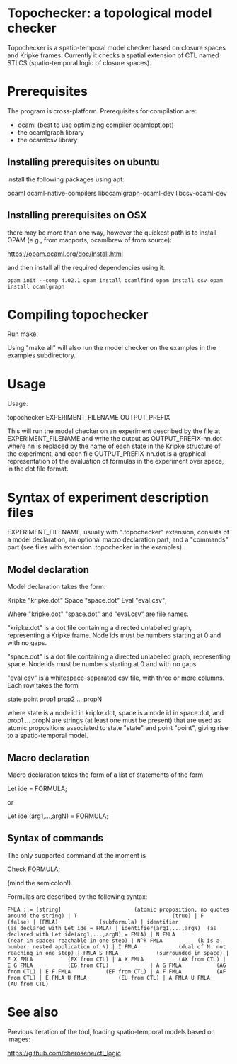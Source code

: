 Topochecker: a topological model checker
========================================

Topochecker is a spatio-temporal model checker based on closure spaces
and Kripke frames. Currently it checks a spatial extension of CTL
named STLCS (spatio-temporal logic of closure spaces).



Prerequisites
=============

The program is cross-platform. Prerequisites for compilation are:

- ocaml (best to use optimizing compiler ocamlopt.opt)
- the ocamlgraph library
- the ocamlcsv library


Installing prerequisites on ubuntu
----------------------------------

install the following packages using apt:

ocaml ocaml-native-compilers libocamlgraph-ocaml-dev libcsv-ocaml-dev


Installing prerequisites on OSX
-------------------------------

there may be more than one way, however the quickest path is to
install OPAM (e.g., from macports, ocamlbrew of from source):

https://opam.ocaml.org/doc/Install.html

and then install all the required dependencies using it:

`
opam init --comp 4.02.1
opam install ocamlfind
opam install csv
opam install ocamlgraph
`

Compiling topochecker
=====================

Run make.

Using "make all" will also run the model checker on the examples in
the examples subdirectory.


Usage
=====

Usage:

topochecker EXPERIMENT_FILENAME OUTPUT_PREFIX

This will run the model checker on an experiment described by the file
at EXPERIMENT_FILENAME and write the output as OUTPUT_PREFIX-nn.dot
where nn is replaced by the name of each state in the Kripke structure
of the experiment, and each file OUTPUT_PREFIX-nn.dot is a graphical
representation of the evaluation of formulas in the experiment over
space, in the dot file format.


Syntax of experiment description files
======================================

EXPERIMENT_FILENAME, usually with ".topochecker" extension, consists
of a model declaration, an optional macro declaration part, and a
"commands" part (see files with extension .topochecker in the
examples).


Model declaration
-----------------

Model declaration takes the form:

Kripke "kripke.dot" Space "space.dot" Eval "eval.csv";

Where "kripke.dot" "space.dot" and "eval.csv" are file names.

"kripke.dot" is a dot file containing a directed unlabelled graph,
representing a Kripke frame. Node ids must be numbers starting at 0
and with no gaps.

"space.dot" is a dot file containing a directed unlabelled graph,
representing space. Node ids must be numbers starting at 0 and with no
gaps.

"eval.csv" is a whitespace-separated csv file, with three or more
columns. Each row takes the form

state point prop1 prop2 ... propN

where state is a node id in kripke.dot, space is a node id in
space.dot, and prop1 ... propN are strings (at least one must be
present) that are used as atomic propositions associated to state
"state" and point "point", giving rise to a spatio-temporal model.


Macro declaration
-----------------

Macro declaration takes the form of a list of statements of the form

Let ide = FORMULA;

or

Let ide (arg1,...,argN) = FORMULA;


Syntax of commands
------------------

The only supported command at the moment is

Check FORMULA;

(mind the semicolon!).

Formulas are described by the following syntax:

`
FMLA ::=
	 [string]                       (atomic proposition, no quotes around the string)
       | T                              (true)
       | F                              (false)
       | (FMLA)				(subformula)
       | identifier                     (as declared with Let ide = FMLA)
       | identifier(arg1,...,argN)	(as declared with Let ide(arg1,...,argN) = FMLA)
       | N FMLA				(near in space: reachable in one step)
       | N^k FMLA			(k is a number; nested application of N)
       | I FMLA				(dual of N: not reaching in one step)
       | FMLA S FMLA			(surrounded in space)
       | E X FMLA			(EX from CTL)
       | A X FMLA			(AX from CTL)
       | E G FMLA			(EG from CTL)       	 
       | A G FMLA			(AG from CTL)
       | E F FMLA			(EF from CTL)
       | A F FMLA			(AF from CTL)
       | E FMLA U FMLA			(EU from CTL)
       | A FMLA U FMLA			(AU from CTL)
`

See also
========

Previous iteration of the tool, loading spatio-temporal models based
on images:

https://github.com/cherosene/ctl_logic
